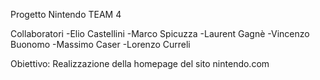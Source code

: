 Progetto Nintendo TEAM 4

Collaboratori
-Elio Castellini
-Marco Spicuzza
-Laurent Gagnè
-Vincenzo Buonomo
-Massimo Caser
-Lorenzo Curreli

Obiettivo: Realizzazione della homepage del sito nintendo.com

